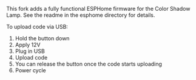 This fork adds a fully functional ESPHome firmware for the Color Shadow Lamp.  See the readme in the esphome directory for details.

To upload code via USB: 
1. Hold the button down
2. Apply 12V
3. Plug in USB
4. Upload code
5. You can release the button once the code starts uploading 
6. Power cycle

